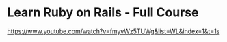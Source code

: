 # Learn Ruby on Rails - Full Course
https://www.youtube.com/watch?v=fmyvWz5TUWg&list=WL&index=1&t=1s